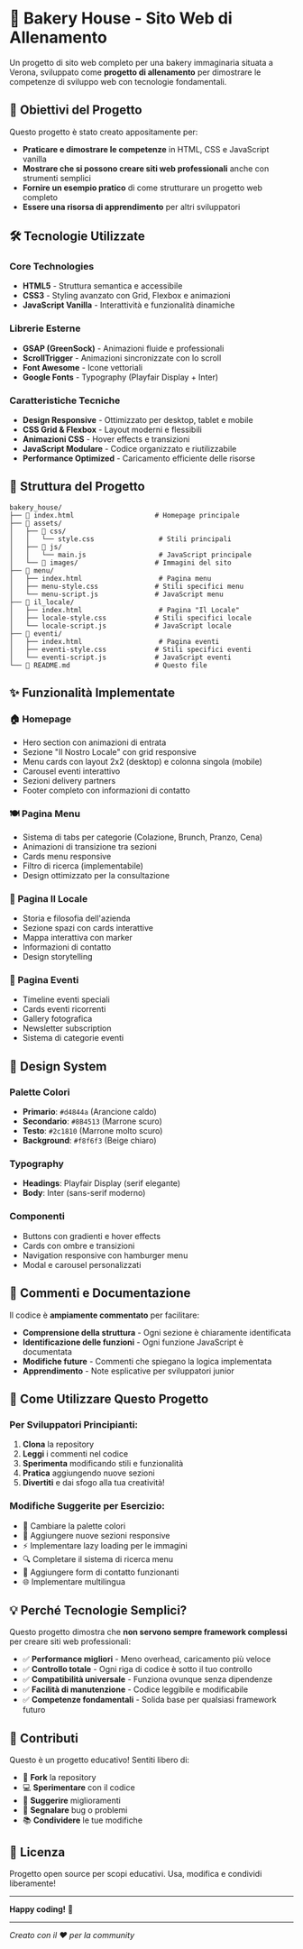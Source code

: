 # 🍰 Bakery House - Sito Web di Allenamento

Un progetto di sito web completo per una bakery immaginaria situata a Verona, sviluppato come **progetto di allenamento** per dimostrare le competenze di sviluppo web con tecnologie fondamentali.

## 🎯 Obiettivi del Progetto

Questo progetto è stato creato appositamente per:

- **Praticare e dimostrare le competenze** in HTML, CSS e JavaScript vanilla
- **Mostrare che si possono creare siti web professionali** anche con strumenti semplici
- **Fornire un esempio pratico** di come strutturare un progetto web completo
- **Essere una risorsa di apprendimento** per altri sviluppatori

## 🛠️ Tecnologie Utilizzate

### Core Technologies

- **HTML5** - Struttura semantica e accessibile
- **CSS3** - Styling avanzato con Grid, Flexbox e animazioni
- **JavaScript Vanilla** - Interattività e funzionalità dinamiche

### Librerie Esterne

- **GSAP (GreenSock)** - Animazioni fluide e professionali
- **ScrollTrigger** - Animazioni sincronizzate con lo scroll
- **Font Awesome** - Icone vettoriali
- **Google Fonts** - Typography (Playfair Display + Inter)

### Caratteristiche Tecniche

- **Design Responsive** - Ottimizzato per desktop, tablet e mobile
- **CSS Grid & Flexbox** - Layout moderni e flessibili
- **Animazioni CSS** - Hover effects e transizioni
- **JavaScript Modulare** - Codice organizzato e riutilizzabile
- **Performance Optimized** - Caricamento efficiente delle risorse

## 📁 Struttura del Progetto

```
bakery_house/
├── 📄 index.html                    # Homepage principale
├── 📁 assets/
│   ├── 📁 css/
│   │   └── style.css                # Stili principali
│   ├── 📁 js/
│   │   └── main.js                  # JavaScript principale
│   └── 📁 images/                   # Immagini del sito
├── 📁 menu/
│   ├── index.html                   # Pagina menu
│   ├── menu-style.css              # Stili specifici menu
│   └── menu-script.js              # JavaScript menu
├── 📁 il_locale/
│   ├── index.html                   # Pagina "Il Locale"
│   ├── locale-style.css            # Stili specifici locale
│   └── locale-script.js            # JavaScript locale
├── 📁 eventi/
│   ├── index.html                   # Pagina eventi
│   ├── eventi-style.css            # Stili specifici eventi
│   └── eventi-script.js            # JavaScript eventi
└── 📄 README.md                     # Questo file
```

## ✨ Funzionalità Implementate

### 🏠 Homepage

- Hero section con animazioni di entrata
- Sezione "Il Nostro Locale" con grid responsive
- Menu cards con layout 2x2 (desktop) e colonna singola (mobile)
- Carousel eventi interattivo
- Sezioni delivery partners
- Footer completo con informazioni di contatto

### 🍽️ Pagina Menu

- Sistema di tabs per categorie (Colazione, Brunch, Pranzo, Cena)
- Animazioni di transizione tra sezioni
- Cards menu responsive
- Filtro di ricerca (implementabile)
- Design ottimizzato per la consultazione

### 🏪 Pagina Il Locale

- Storia e filosofia dell'azienda
- Sezione spazi con cards interattive
- Mappa interattiva con marker
- Informazioni di contatto
- Design storytelling

### 🎉 Pagina Eventi

- Timeline eventi speciali
- Cards eventi ricorrenti
- Gallery fotografica
- Newsletter subscription
- Sistema di categorie eventi

## 🎨 Design System

### Palette Colori

- **Primario**: `#d4844a` (Arancione caldo)
- **Secondario**: `#8B4513` (Marrone scuro)
- **Testo**: `#2c1810` (Marrone molto scuro)
- **Background**: `#f8f6f3` (Beige chiaro)

### Typography

- **Headings**: Playfair Display (serif elegante)
- **Body**: Inter (sans-serif moderno)

### Componenti

- Buttons con gradienti e hover effects
- Cards con ombre e transizioni
- Navigation responsive con hamburger menu
- Modal e carousel personalizzati

## 📝 Commenti e Documentazione

Il codice è **ampiamente commentato** per facilitare:

- **Comprensione della struttura** - Ogni sezione è chiaramente identificata
- **Identificazione delle funzioni** - Ogni funzione JavaScript è documentata
- **Modifiche future** - Commenti che spiegano la logica implementata
- **Apprendimento** - Note esplicative per sviluppatori junior

## 🚀 Come Utilizzare Questo Progetto

### Per Sviluppatori Principianti:

1. **Clona** la repository
2. **Leggi** i commenti nel codice
3. **Sperimenta** modificando stili e funzionalità
4. **Pratica** aggiungendo nuove sezioni
5. **Divertiti** e dai sfogo alla tua creatività!

### Modifiche Suggerite per Esercizio:

- 🎨 Cambiare la palette colori
- 📱 Aggiungere nuove sezioni responsive
- ⚡ Implementare lazy loading per le immagini
- 🔍 Completare il sistema di ricerca menu
- 📧 Aggiungere form di contatto funzionanti
- 🌐 Implementare multilingua

## 💡 Perché Tecnologie Semplici?

Questo progetto dimostra che **non servono sempre framework complessi** per creare siti web professionali:

- ✅ **Performance migliori** - Meno overhead, caricamento più veloce
- ✅ **Controllo totale** - Ogni riga di codice è sotto il tuo controllo
- ✅ **Compatibilità universale** - Funziona ovunque senza dipendenze
- ✅ **Facilità di manutenzione** - Codice leggibile e modificabile
- ✅ **Competenze fondamentali** - Solida base per qualsiasi framework futuro

## 🤝 Contributi

Questo è un progetto educativo! Sentiti libero di:

- 🍴 **Fork** la repository
- 💻 **Sperimentare** con il codice
- 📝 **Suggerire** miglioramenti
- 🐛 **Segnalare** bug o problemi
- 📚 **Condividere** le tue modifiche

## 📄 Licenza

Progetto open source per scopi educativi. Usa, modifica e condividi liberamente!

---

**Happy coding!** 🚀

---

_Creato con il ❤️ per la community_
